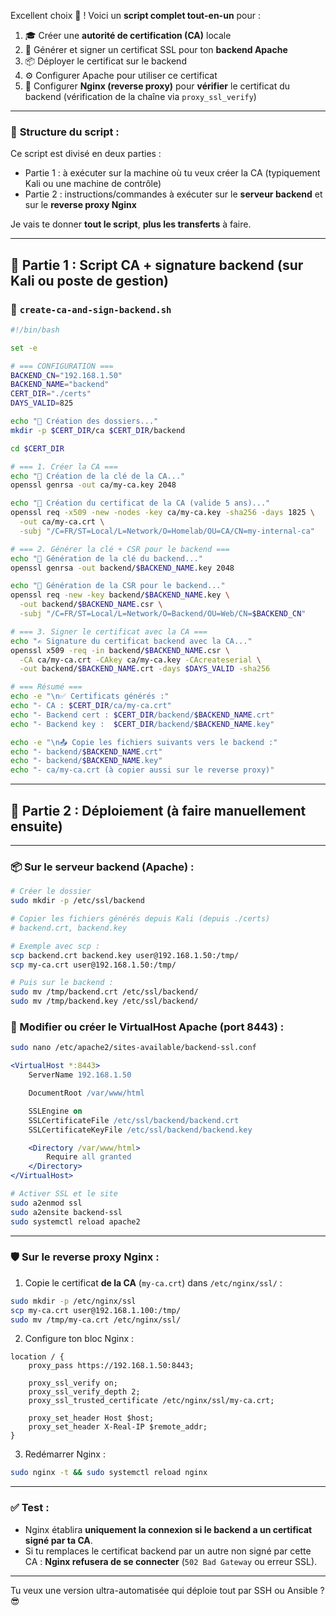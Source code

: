 Excellent choix 👏 ! Voici un **script complet tout-en-un** pour :

1. 🎓 Créer une **autorité de certification (CA)** locale  
2. 🔐 Générer et signer un certificat SSL pour ton **backend Apache**  
3. 📦 Déployer le certificat sur le backend  
4. ⚙️ Configurer Apache pour utiliser ce certificat  
5. 🔐 Configurer **Nginx (reverse proxy)** pour **vérifier** le certificat du backend (vérification de la chaîne via `proxy_ssl_verify`)

---

### 🧾 **Structure du script :**
Ce script est divisé en deux parties :
- Partie 1 : à exécuter sur la machine où tu veux créer la CA (typiquement Kali ou une machine de contrôle)
- Partie 2 : instructions/commandes à exécuter sur le **serveur backend** et sur le **reverse proxy Nginx**

Je vais te donner **tout le script**, **plus les transferts** à faire.

---

## 📁 Partie 1 : Script CA + signature backend (sur Kali ou poste de gestion)

### 🔧 `create-ca-and-sign-backend.sh`

```bash
#!/bin/bash

set -e

# === CONFIGURATION ===
BACKEND_CN="192.168.1.50"
BACKEND_NAME="backend"
CERT_DIR="./certs"
DAYS_VALID=825

echo "📁 Création des dossiers..."
mkdir -p $CERT_DIR/ca $CERT_DIR/backend

cd $CERT_DIR

# === 1. Créer la CA ===
echo "🔐 Création de la clé de la CA..."
openssl genrsa -out ca/my-ca.key 2048

echo "📜 Création du certificat de la CA (valide 5 ans)..."
openssl req -x509 -new -nodes -key ca/my-ca.key -sha256 -days 1825 \
  -out ca/my-ca.crt \
  -subj "/C=FR/ST=Local/L=Network/O=Homelab/OU=CA/CN=my-internal-ca"

# === 2. Générer la clé + CSR pour le backend ===
echo "🔐 Génération de la clé du backend..."
openssl genrsa -out backend/$BACKEND_NAME.key 2048

echo "📝 Génération de la CSR pour le backend..."
openssl req -new -key backend/$BACKEND_NAME.key \
  -out backend/$BACKEND_NAME.csr \
  -subj "/C=FR/ST=Local/L=Network/O=Backend/OU=Web/CN=$BACKEND_CN"

# === 3. Signer le certificat avec la CA ===
echo "✍️ Signature du certificat backend avec la CA..."
openssl x509 -req -in backend/$BACKEND_NAME.csr \
  -CA ca/my-ca.crt -CAkey ca/my-ca.key -CAcreateserial \
  -out backend/$BACKEND_NAME.crt -days $DAYS_VALID -sha256

# === Résumé ===
echo -e "\n✅ Certificats générés :"
echo "- CA : $CERT_DIR/ca/my-ca.crt"
echo "- Backend cert : $CERT_DIR/backend/$BACKEND_NAME.crt"
echo "- Backend key :  $CERT_DIR/backend/$BACKEND_NAME.key"

echo -e "\n📤 Copie les fichiers suivants vers le backend :"
echo "- backend/$BACKEND_NAME.crt"
echo "- backend/$BACKEND_NAME.key"
echo "- ca/my-ca.crt (à copier aussi sur le reverse proxy)"
```

---

## 🔁 Partie 2 : Déploiement (à faire **manuellement** ensuite)

---

### 📦 Sur le **serveur backend (Apache)** :

```bash
# Créer le dossier
sudo mkdir -p /etc/ssl/backend

# Copier les fichiers générés depuis Kali (depuis ./certs)
# backend.crt, backend.key

# Exemple avec scp :
scp backend.crt backend.key user@192.168.1.50:/tmp/
scp my-ca.crt user@192.168.1.50:/tmp/

# Puis sur le backend :
sudo mv /tmp/backend.crt /etc/ssl/backend/
sudo mv /tmp/backend.key /etc/ssl/backend/
```

### 🔧 Modifier ou créer le VirtualHost Apache (port 8443) :

```bash
sudo nano /etc/apache2/sites-available/backend-ssl.conf
```

```apache
<VirtualHost *:8443>
    ServerName 192.168.1.50

    DocumentRoot /var/www/html

    SSLEngine on
    SSLCertificateFile /etc/ssl/backend/backend.crt
    SSLCertificateKeyFile /etc/ssl/backend/backend.key

    <Directory /var/www/html>
        Require all granted
    </Directory>
</VirtualHost>
```

```bash
# Activer SSL et le site
sudo a2enmod ssl
sudo a2ensite backend-ssl
sudo systemctl reload apache2
```

---

### 🛡 Sur le **reverse proxy Nginx** :

1. Copie le certificat **de la CA** (`my-ca.crt`) dans `/etc/nginx/ssl/` :
```bash
sudo mkdir -p /etc/nginx/ssl
scp my-ca.crt user@192.168.1.100:/tmp/
sudo mv /tmp/my-ca.crt /etc/nginx/ssl/
```

2. Configure ton bloc Nginx :

```nginx
location / {
    proxy_pass https://192.168.1.50:8443;

    proxy_ssl_verify on;
    proxy_ssl_verify_depth 2;
    proxy_ssl_trusted_certificate /etc/nginx/ssl/my-ca.crt;

    proxy_set_header Host $host;
    proxy_set_header X-Real-IP $remote_addr;
}
```

3. Redémarrer Nginx :
```bash
sudo nginx -t && sudo systemctl reload nginx
```

---

### ✅ Test :

- Nginx établira **uniquement la connexion si le backend a un certificat signé par ta CA**.
- Si tu remplaces le certificat backend par un autre non signé par cette CA : **Nginx refusera de se connecter** (`502 Bad Gateway` ou erreur SSL).

---

Tu veux une version ultra-automatisée qui déploie tout par SSH ou Ansible ? 😎
